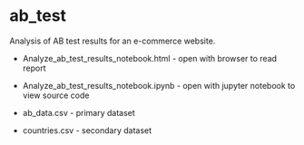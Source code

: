 # ab_test
Analysis of AB test results for an e-commerce website.

* Analyze_ab_test_results_notebook.html - open with browser to read report

* Analyze_ab_test_results_notebook.ipynb - open with jupyter notebook to view source code

* ab_data.csv - primary dataset

* countries.csv - secondary dataset
